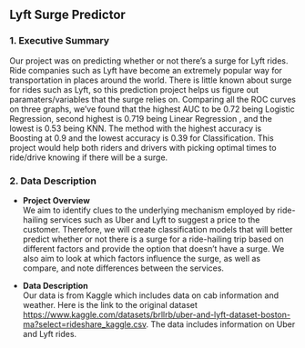 ## Lyft Surge Predictor

### 1. Executive Summary

Our project was on predicting whether or not there’s a surge for Lyft rides. Ride companies such as Lyft have become an extremely popular way for transportation in places around the world. There is little known about surge for rides such as Lyft, so this prediction project helps us figure out paramaters/variables that the surge relies on. Comparing all the ROC curves on three graphs, we’ve found that the highest AUC to be 0.72 being Logistic Regression, second highest is 0.719 being Linear Regression , and the lowest is 0.53 being KNN. The method with the highest accuracy is Boosting at 0.9 and the lowest accuracy is 0.39 for Classification. This project would help both riders and drivers with picking optimal times to ride/drive knowing if there will be a surge.

### 2. Data Description

-	**Project Overview** <br>
We aim to identify clues to the underlying mechanism employed by ride-hailing services such as Uber and Lyft to suggest a price to the customer. Therefore, we will create classification models that will better predict whether or not there is a surge for a ride-hailing trip based on different factors and provide the option that doesn’t have a surge. We also aim to look at which factors influence the surge, as well as compare, and note differences between the services.

-	**Data Description** <br>
Our data is from Kaggle which includes data on cab information and weather. Here is the link to the original dataset https://www.kaggle.com/datasets/brllrb/uber-and-lyft-dataset-boston-ma?select=rideshare_kaggle.csv. The data includes information on Uber and Lyft rides.
